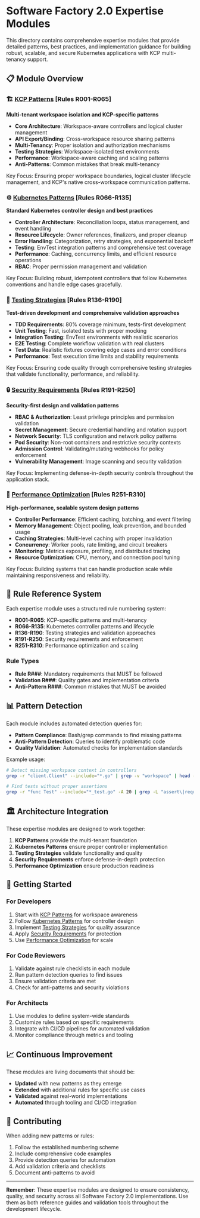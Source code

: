 # Software Factory 2.0 Expertise Modules

This directory contains comprehensive expertise modules that provide detailed patterns, best practices, and implementation guidance for building robust, scalable, and secure Kubernetes applications with KCP multi-tenancy support.

## 📋 Module Overview

### 🏗️ [KCP Patterns](kcp-patterns.md) [Rules R001-R065]
**Multi-tenant workspace isolation and KCP-specific patterns**

- **Core Architecture**: Workspace-aware controllers and logical cluster management
- **API Export/Binding**: Cross-workspace resource sharing patterns  
- **Multi-Tenancy**: Proper isolation and authorization mechanisms
- **Testing Strategies**: Workspace-isolated test environments
- **Performance**: Workspace-aware caching and scaling patterns
- **Anti-Patterns**: Common mistakes that break multi-tenancy

Key Focus: Ensuring proper workspace boundaries, logical cluster lifecycle management, and KCP's native cross-workspace communication patterns.

### ⚙️ [Kubernetes Patterns](kubernetes-patterns.md) [Rules R066-R135] 
**Standard Kubernetes controller design and best practices**

- **Controller Architecture**: Reconciliation loops, status management, and event handling
- **Resource Lifecycle**: Owner references, finalizers, and proper cleanup
- **Error Handling**: Categorization, retry strategies, and exponential backoff
- **Testing**: EnvTest integration patterns and comprehensive test coverage
- **Performance**: Caching, concurrency limits, and efficient resource operations
- **RBAC**: Proper permission management and validation

Key Focus: Building robust, idempotent controllers that follow Kubernetes conventions and handle edge cases gracefully.

### 🧪 [Testing Strategies](testing-strategies.md) [Rules R136-R190]
**Test-driven development and comprehensive validation approaches**

- **TDD Requirements**: 80% coverage minimum, tests-first development
- **Unit Testing**: Fast, isolated tests with proper mocking
- **Integration Testing**: EnvTest environments with realistic scenarios  
- **E2E Testing**: Complete workflow validation with real clusters
- **Test Data**: Realistic fixtures covering edge cases and error conditions
- **Performance**: Test execution time limits and stability requirements

Key Focus: Ensuring code quality through comprehensive testing strategies that validate functionality, performance, and reliability.

### 🔒 [Security Requirements](security-requirements.md) [Rules R191-R250]
**Security-first design and validation patterns**

- **RBAC & Authorization**: Least privilege principles and permission validation
- **Secret Management**: Secure credential handling and rotation support
- **Network Security**: TLS configuration and network policy patterns
- **Pod Security**: Non-root containers and restrictive security contexts
- **Admission Control**: Validating/mutating webhooks for policy enforcement
- **Vulnerability Management**: Image scanning and security validation

Key Focus: Implementing defense-in-depth security controls throughout the application stack.

### 🚀 [Performance Optimization](performance-optimization.md) [Rules R251-R310]
**High-performance, scalable system design patterns**

- **Controller Performance**: Efficient caching, batching, and event filtering
- **Memory Management**: Object pooling, leak prevention, and bounded usage
- **Caching Strategies**: Multi-level caching with proper invalidation
- **Concurrency**: Worker pools, rate limiting, and circuit breakers
- **Monitoring**: Metrics exposure, profiling, and distributed tracing
- **Resource Optimization**: CPU, memory, and connection pool tuning

Key Focus: Building systems that can handle production scale while maintaining responsiveness and reliability.

## 🎯 Rule Reference System

Each expertise module uses a structured rule numbering system:

- **R001-R065**: KCP-specific patterns and multi-tenancy
- **R066-R135**: Kubernetes controller patterns and lifecycle
- **R136-R190**: Testing strategies and validation approaches  
- **R191-R250**: Security requirements and enforcement
- **R251-R310**: Performance optimization and scaling

### Rule Types

- **Rule R###**: Mandatory requirements that MUST be followed
- **Validation R###**: Quality gates and implementation criteria
- **Anti-Pattern R###**: Common mistakes that MUST be avoided

## 📊 Pattern Detection

Each module includes automated detection queries for:

- **Pattern Compliance**: Bash/grep commands to find missing patterns
- **Anti-Pattern Detection**: Queries to identify problematic code
- **Quality Validation**: Automated checks for implementation standards

Example usage:
```bash
# Detect missing workspace context in controllers
grep -r "client.Client" --include="*.go" | grep -v "workspace" | head -10

# Find tests without proper assertions  
grep -r "func Test" --include="*_test.go" -A 20 | grep -L "assert\|require\|Expect"
```

## 🏛️ Architecture Integration

These expertise modules are designed to work together:

1. **KCP Patterns** provide the multi-tenant foundation
2. **Kubernetes Patterns** ensure proper controller implementation  
3. **Testing Strategies** validate functionality and quality
4. **Security Requirements** enforce defense-in-depth protection
5. **Performance Optimization** ensure production readiness

## 🚀 Getting Started

### For Developers
1. Start with [KCP Patterns](kcp-patterns.md) for workspace awareness
2. Follow [Kubernetes Patterns](kubernetes-patterns.md) for controller design
3. Implement [Testing Strategies](testing-strategies.md) for quality assurance
4. Apply [Security Requirements](security-requirements.md) for protection
5. Use [Performance Optimization](performance-optimization.md) for scale

### For Code Reviewers
1. Validate against rule checklists in each module
2. Run pattern detection queries to find issues
3. Ensure validation criteria are met
4. Check for anti-patterns and security violations

### For Architects
1. Use modules to define system-wide standards
2. Customize rules based on specific requirements
3. Integrate with CI/CD pipelines for automated validation
4. Monitor compliance through metrics and tooling

## 📈 Continuous Improvement

These modules are living documents that should be:

- **Updated** with new patterns as they emerge
- **Extended** with additional rules for specific use cases  
- **Validated** against real-world implementations
- **Automated** through tooling and CI/CD integration

## 🤝 Contributing

When adding new patterns or rules:

1. Follow the established numbering scheme
2. Include comprehensive code examples
3. Provide detection queries for automation
4. Add validation criteria and checklists
5. Document anti-patterns to avoid

---

**Remember**: These expertise modules are designed to ensure consistency, quality, and security across all Software Factory 2.0 implementations. Use them as both reference guides and validation tools throughout the development lifecycle.